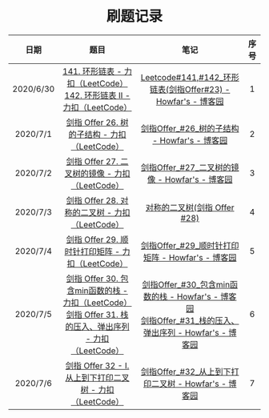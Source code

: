 <h1 align="center">
    刷题记录
</h1>

|   日期    |                             题目                             |                             笔记                             |                             序号                             |
| :-------: | :----------------------------------------------------------: | :----------------------------------------------------------: | :----------------------------------------------------------: |
| 2020/6/30 | [141. 环形链表 - 力扣（LeetCode）](https://leetcode-cn.com/problems/linked-list-cycle/)<br>   [142. 环形链表 II - 力扣（LeetCode）](https://leetcode-cn.com/problems/linked-list-cycle-ii/) | [Leetcode#141,#142_环形链表(剑指Offer#23) - Howfar's - 博客园](https://www.cnblogs.com/Howfars/p/13214117.html) | 1 |
|   2020/7/1  | [剑指 Offer 26. 树的子结构 - 力扣（LeetCode）](https://leetcode-cn.com/problems/shu-de-zi-jie-gou-lcof/)|          [剑指Offer_#26_树的子结构 - Howfar's - 博客园](https://www.cnblogs.com/Howfars/p/13220486.html)                                                   |          2                                                  |
| 2020/7/2 | [剑指 Offer 27. 二叉树的镜像 - 力扣（LeetCode）](https://leetcode-cn.com/problems/er-cha-shu-de-jing-xiang-lcof/) | [剑指Offer_#27_二叉树的镜像 - Howfar's - 博客园](https://www.cnblogs.com/Howfars/p/13223544.html) | 3 |
| 2020/7/3 | [剑指 Offer 28. 对称的二叉树 - 力扣（LeetCode）](https://leetcode-cn.com/problems/dui-cheng-de-er-cha-shu-lcof/) | [对称的二叉树(剑指 Offer #28)](https://www.cnblogs.com/Howfars/p/9802556.html#1e5afb9e7a7b0e79a84e4ba8ce58f89e6a091e58991e68c8720offer2028_1) | 4 |
| 2020/7/4 | [剑指 Offer 29. 顺时针打印矩阵 - 力扣（LeetCode）](https://leetcode-cn.com/problems/shun-shi-zhen-da-yin-ju-zhen-lcof/) | [剑指Offer_#29_顺时针打印矩阵 - Howfar's - 博客园](https://www.cnblogs.com/Howfars/p/13237140.html) | 5 |
| 2020/7/5 | [剑指 Offer 30. 包含min函数的栈 - 力扣（LeetCode）](https://leetcode-cn.com/problems/bao-han-minhan-shu-de-zhan-lcof/) <br>[剑指 Offer 31. 栈的压入、弹出序列 - 力扣（LeetCode）](https://leetcode-cn.com/problems/zhan-de-ya-ru-dan-chu-xu-lie-lcof/) | [剑指Offer_#30_包含min函数的栈 - Howfar's - 博客园](https://www.cnblogs.com/Howfars/p/13246829.html)<br>[剑指Offer_#31_栈的压入、弹出序列 - Howfar's - 博客园](https://www.cnblogs.com/Howfars/p/13246905.html) | 6 |
| 2020/7/6 | [剑指 Offer 32 - I. 从上到下打印二叉树 - 力扣（LeetCode）](https://leetcode-cn.com/problems/cong-shang-dao-xia-da-yin-er-cha-shu-lcof/) | [剑指Offer_#32_从上到下打印二叉树 - Howfar's - 博客园](https://www.cnblogs.com/Howfars/p/13256034.html) | 7 |

